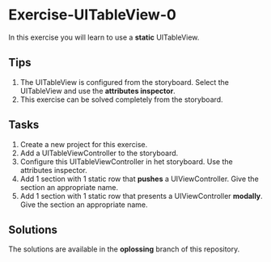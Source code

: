 # Exercise-UITableView-0

In this exercise you will learn to use a **static** UITableView.

## Tips
1. The UITableView is configured from the storyboard. Select the UITableView and use the **attributes inspector**.
2. This exercise can be solved completely from the storyboard.

## Tasks
1. Create a new project for this exercise.
2. Add a UITableViewController to the storyboard.
3. Configure this UITableViewController in het storyboard. Use the attributes inspector.
4. Add 1 section with 1 static row that **pushes** a UIViewController. Give the section an appropriate name.
5. Add 1 section with 1 static row that presents a UIViewController **modally**. Give the section an appropriate name.

## Solutions
The solutions are available in the **oplossing** branch of this repository.

